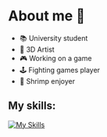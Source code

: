 # About me 🐷
- 📚 University student
- 🗿 3D Artist
- 🎮 Working on a game
- 🕹 Fighting games player
- 🍤 Shrimp enjoyer

## My skills:
[![My Skills](https://skillicons.dev/icons?i=blender,godot,cpp,py,git,html,css,vscode,notion&theme=dark)](https://skillicons.dev)
<!--
**fliposab/fliposab** is a ✨ _special_ ✨ repository because its `README.md` (this file) appears on your GitHub profile.

Here are some ideas to get you started:

- 🔭 I’m currently working on ...
- 🌱 I’m currently learning ...
- 👯 I’m looking to collaborate on ...
- 🤔 I’m looking for help with ...
- 💬 Ask me about ...
- 📫 How to reach me: ...
- 😄 Pronouns: ...
- ⚡ Fun fact: ...
-->
